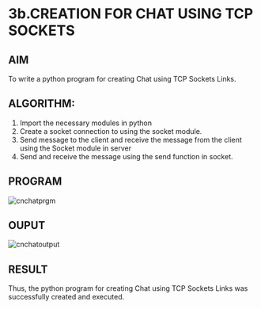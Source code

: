 # 3b.CREATION FOR CHAT USING TCP SOCKETS
## AIM
To write a python program for creating Chat using TCP Sockets Links.
## ALGORITHM:
1. Import the necessary modules in python
2. Create a socket connection to using the socket module.
3. Send message to the client and receive the message from the client using the Socket module in
 server
4. Send and receive the message using the send function in socket.
## PROGRAM
![cnchatprgm](https://github.com/user-attachments/assets/9769d164-0ac8-4bdb-bf6b-6a5a3a76fdbf)

## OUPUT
![cnchatoutput](https://github.com/user-attachments/assets/feb9c92e-b9df-4636-aeb9-e49a95098cba)

## RESULT
Thus, the python program for creating Chat using TCP Sockets Links was successfully 
created and executed.
